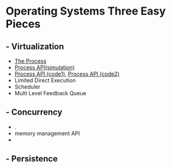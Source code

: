 # Operating Systems Three Easy Pieces



## - Virtualization

- [The Process](Virtualization/4/my_solution.md)
- [Process API(simulation)](Virtualization/5/notes/my_solution(simulation).md)
- [Process API (code1)](Virtualization/5/notes/my_solution(code).md), [Process API (code2)](Virtualization/5/notes/my_solution(code2).md)
- Limited Direct Execution
- Scheduler
- Multi Level Feedback Queue



## - Concurrency

- .
- memory management API
- 



## - Persistence